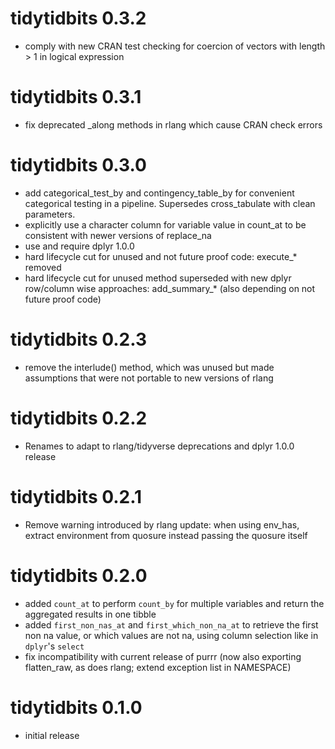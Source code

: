 # tidytidbits 0.3.2

* comply with new CRAN test checking for coercion 
  of vectors with length > 1 in logical expression

# tidytidbits 0.3.1

* fix deprecated _along methods in rlang which cause CRAN check errors

# tidytidbits 0.3.0

* add categorical_test_by and contingency_table_by for convenient categorical 
  testing in a pipeline. Supersedes cross_tabulate with clean parameters.
* explicitly use a character column for variable value in count_at to be
  consistent with newer versions of replace_na
* use and require dplyr 1.0.0
* hard lifecycle cut for unused and not future proof code: execute_* removed
* hard lifecycle cut for unused method superseded with new dplyr row/column
  wise approaches: add_summary_* (also depending on not future proof code)

# tidytidbits 0.2.3

* remove the interlude() method, which was unused but made assumptions that were not portable to new versions of rlang

# tidytidbits 0.2.2

* Renames to adapt to rlang/tidyverse deprecations and dplyr 1.0.0 release

# tidytidbits 0.2.1

* Remove warning introduced by rlang update:
  when using env_has, extract environment from quosure instead passing the quosure itself

# tidytidbits 0.2.0

* added `count_at` to perform `count_by` for multiple variables and return the aggregated results in one tibble
* added `first_non_nas_at` and `first_which_non_na_at` to retrieve the first non na value, or which values are not na, using column selection like in `dplyr`'s `select`
* fix incompatibility with current release of purrr (now also exporting flatten_raw, as does rlang; extend exception list in NAMESPACE)

# tidytidbits 0.1.0

* initial release
